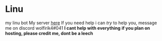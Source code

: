# Linu
my linu bot
My server [here](https://discord.gg/KZ3vXMg)
If you need help i can *try* to help you, message me on discord wolfirik4#041 **I cant help with everything**
**if you plan on hosting, please credit me, dont be a leech**
